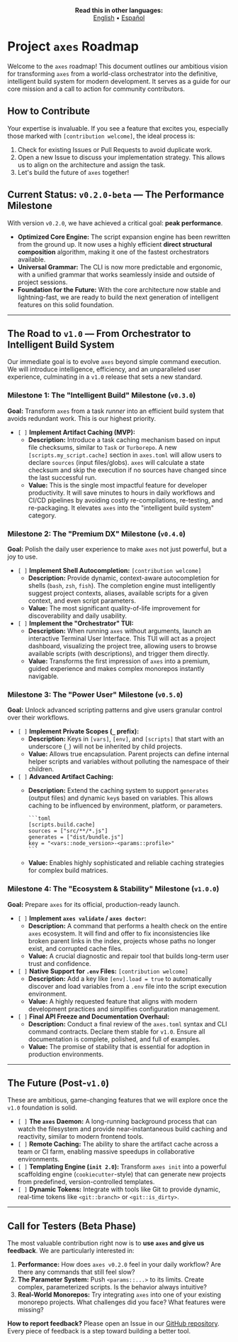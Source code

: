 <p align="center">
  <strong>Read this in other languages:</strong><br>
  <a href="./ROADMAP.md">English</a> •
  <a href="./docs/es/ROADMAP.md">Español</a>
</p>

# Project `axes` Roadmap

Welcome to the `axes` roadmap! This document outlines our ambitious vision for transforming `axes` from a world-class orchestrator into the definitive, intelligent build system for modern development. It serves as a guide for our core mission and a call to action for community contributors.

## How to Contribute

Your expertise is invaluable. If you see a feature that excites you, especially those marked with `[contribution welcome]`, the ideal process is:

1. Check for existing Issues or Pull Requests to avoid duplicate work.
2. Open a new Issue to discuss your implementation strategy. This allows us to align on the architecture and assign the task.
3. Let's build the future of `axes` together!

## Current Status: `v0.2.0-beta` — The Performance Milestone

With version `v0.2.0`, we have achieved a critical goal: **peak performance**.

* **Optimized Core Engine:** The script expansion engine has been rewritten from the ground up. It now uses a highly efficient **direct structural composition** algorithm, making it one of the fastest orchestrators available.
* **Universal Grammar:** The CLI is now more predictable and ergonomic, with a unified grammar that works seamlessly inside and outside of project sessions.
* **Foundation for the Future:** With the core architecture now stable and lightning-fast, we are ready to build the next generation of intelligent features on this solid foundation.

---

## The Road to `v1.0` — From Orchestrator to Intelligent Build System

Our immediate goal is to evolve `axes` beyond simple command execution. We will introduce intelligence, efficiency, and an unparalleled user experience, culminating in a `v1.0` release that sets a new standard.

### **Milestone 1: The "Intelligent Build" Milestone (`v0.3.0`)**

**Goal:** Transform `axes` from a task *runner* into an efficient build system that avoids redundant work. This is our highest priority.

* `[ ]` **Implement Artifact Caching (MVP):**
  * **Description:** Introduce a task caching mechanism based on input file checksums, similar to `Task` or `Turborepo`. A new `[scripts.my_script.cache]` section in `axes.toml` will allow users to declare `sources` (input files/globs). `axes` will calculate a state checksum and skip the execution if no sources have changed since the last successful run.
  * **Value:** This is the single most impactful feature for developer productivity. It will save minutes to hours in daily workflows and CI/CD pipelines by avoiding costly re-compilations, re-testing, and re-packaging. It elevates `axes` into the "intelligent build system" category.

### **Milestone 2: The "Premium DX" Milestone (`v0.4.0`)**

**Goal:** Polish the daily user experience to make `axes` not just powerful, but a joy to use.

* `[ ]` **Implement Shell Autocompletion:** `[contribution welcome]`
  * **Description:** Provide dynamic, context-aware autocompletion for shells (`bash`, `zsh`, `fish`). The completion engine must intelligently suggest project contexts, aliases, available scripts for a given context, and even script parameters.
  * **Value:** The most significant quality-of-life improvement for discoverability and daily usability.
* `[ ]` **Implement the "Orchestrator" TUI:**
  * **Description:** When running `axes` without arguments, launch an interactive Terminal User Interface. This TUI will act as a project dashboard, visualizing the project tree, allowing users to browse available scripts (with descriptions), and trigger them directly.
  * **Value:** Transforms the first impression of `axes` into a premium, guided experience and makes complex monorepos instantly navigable.

### **Milestone 3: The "Power User" Milestone (`v0.5.0`)**

**Goal:** Unlock advanced scripting patterns and give users granular control over their workflows.

* `[ ]` **Implement Private Scopes (`_` prefix):**
  * **Description:** Keys in `[vars]`, `[env]`, and `[scripts]` that start with an underscore (`_`) will not be inherited by child projects.
  * **Value:** Allows true encapsulation. Parent projects can define internal helper scripts and variables without polluting the namespace of their children.
* `[ ]` **Advanced Artifact Caching:**
  * **Description:** Extend the caching system to support `generates` (output files) and dynamic `key`s based on variables. This allows caching to be influenced by environment, platform, or parameters.

        ```toml
        [scripts.build.cache]
        sources = ["src/**/*.js"]
        generates = ["dist/bundle.js"]
        key = "<vars::node_version>-<params::profile>"
        ```

  * **Value:** Enables highly sophisticated and reliable caching strategies for complex build matrices.

### **Milestone 4: The "Ecosystem & Stability" Milestone (`v1.0.0`)**

**Goal:** Prepare `axes` for its official, production-ready launch.

* `[ ]` **Implement `axes validate` / `axes doctor`:**
  * **Description:** A command that performs a health check on the entire `axes` ecosystem. It will find and offer to fix inconsistencies like broken parent links in the index, projects whose paths no longer exist, and corrupted cache files.
  * **Value:** A crucial diagnostic and repair tool that builds long-term user trust and confidence.
* `[ ]` **Native Support for `.env` Files:** `[contribution welcome]`
  * **Description:** Add a key like `[env].load = true` to automatically discover and load variables from a `.env` file into the script execution environment.
  * **Value:** A highly requested feature that aligns with modern development practices and simplifies configuration management.
* `[ ]` **Final API Freeze and Documentation Overhaul:**
  * **Description:** Conduct a final review of the `axes.toml` syntax and CLI command contracts. Declare them stable for `v1.0`. Ensure all documentation is complete, polished, and full of examples.
  * **Value:** The promise of stability that is essential for adoption in production environments.

---

## **The Future (Post-`v1.0`)**

These are ambitious, game-changing features that we will explore once the `v1.0` foundation is solid.

* `[ ]` **The `axes` Daemon:** A long-running background process that can watch the filesystem and provide near-instantaneous build caching and reactivity, similar to modern frontend tools.
* `[ ]` **Remote Caching:** The ability to share the artifact cache across a team or CI farm, enabling massive speedups in collaborative environments.
* `[ ]` **Templating Engine (`init 2.0`):** Transform `axes init` into a powerful scaffolding engine (`cookiecutter`-style) that can generate new projects from predefined, version-controlled templates.
* `[ ]` **Dynamic Tokens:** Integrate with tools like Git to provide dynamic, real-time tokens like `<git::branch>` or `<git::is_dirty>`.

---

## **Call for Testers (Beta Phase)**

The most valuable contribution right now is to **use `axes` and give us feedback**. We are particularly interested in:

1. **Performance:** How does `axes v0.2.0` feel in your daily workflow? Are there any commands that still feel slow?
2. **The Parameter System:** Push `<params::...>` to its limits. Create complex, parameterized scripts. Is the behavior always intuitive?
3. **Real-World Monorepos:** Try integrating `axes` into one of your existing monorepo projects. What challenges did you face? What features were missing?

**How to report feedback?**
Please open an Issue in our [GitHub repository](https://github.com/RetypeOS/axes/issues). Every piece of feedback is a step toward building a better tool.
